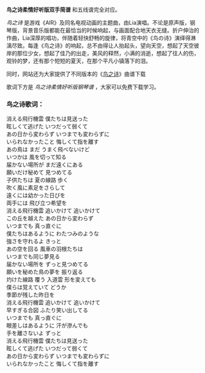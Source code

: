 

**鸟之诗柔情好听版双手简谱** 和五线谱完全对应。

_鸟之诗_
是游戏《AIR》及同名电视动画的主题曲，由Lia演唱。不论是原声版，钢琴版，背景音乐版都能在最恰当的时候响起，与画面配合地天衣无缝。折户伸治的作曲，Lia深厚的唱功，伴随着轻快舒畅的旋律，将青空中的《鸟の诗》演绎得淋漓尽致。每逢《鸟之诗》的响起，总不由得让人抬起头，望向天空，想起了天空彼岸的那位少女，想起了佳乃的出走，美风的释然，小满的消逝，想起了往人的伤，观铃的梦，还有那个短短的夏天，在那个平凡小镇落下的泪。

同时，网站还为大家提供了不同版本的《[鸟之诗](Music-1643-鸟之诗-动画AIR主题曲.html "鸟之诗")》曲谱下载

歌词下方是 _鸟之诗柔情好听版钢琴谱_ ，大家可以免费下载学习。

### 鸟之诗歌词：

消える飛行機雲 僕たちは見送った  
眩しくて逃げた いつだって弱くて  
あの日から変わらず いつまでも変わらずに  
いられなかったこと 悔しくて指を離す  
あの鳥は まだ うまく飛べないけど  
いつかは 風を切って知る  
届かない場所が まだ遠くにある  
願いだけ秘めて 見つめてる  
子供たちは 夏の線路 歩く  
吹く風に素足をさらして  
遠くには幼かった日びを  
両手には 飛び立つ希望を  
消える飛行機雲 追いかけて 追いかけて  
この丘を越えた あの日から変わらず  
いつまでも 真っ直ぐに  
僕たちはあるように わたつみのような  
強さを守れるよ きっと  
あの空を回る 風車の羽根たちは  
いつまでも同じ夢見る  
届かない場所を ずっと見つめてる  
願いを秘めた鳥の夢を 振り返る  
灼けた線路 覆う 入道雲 形を変えても  
僕らは覚えていて どうか  
季節が残した昨日を  
消える飛行機雲 追いかけて 追いかけて  
早すぎる合図 ふたり笑い出してる  
いつまでも 真っ直ぐに  
眼差しはあるように 汗が滲んでも  
手を離さないよ ずっと  
消える飛行機雲 僕たちは見送った  
眩しくて逃げた いつだって弱くて  
あの日から変わらず いつまでも変わらずに  
いられなかったこと 悔しくて指を離す

